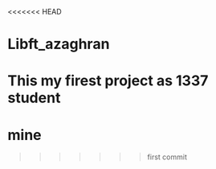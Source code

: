 <<<<<<< HEAD
# Libft_azaghran
This my firest project as 1337 student
=======
# mine
>>>>>>> first commit
